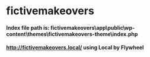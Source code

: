 # fictivemakeovers


#### Index file path is: fictivemakeovers\app\public\wp-content\themes\fictivemakeovers-theme\index.php

#### http://fictivemakeovers.local/ using Local by Flywheel
